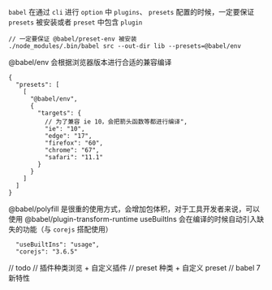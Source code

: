 `babel` 在通过 `cli` 进行 `option` 中 `plugins`、 `presets` 配置的时候，一定要保证 `presets` 被安装或者 `preset` 中包含 `plugin`
```
// 一定要保证 @babel/preset-env 被安装
./node_modules/.bin/babel src --out-dir lib --presets=@babel/env
```

@babel/env 会根据浏览器版本进行合适的兼容编译
```
{
  "presets": [
    [
      "@babel/env",
      {
        "targets": {
          // 为了兼容 ie 10，会把箭头函数等都进行编译",
          "ie": "10",
          "edge": "17",
          "firefox": "60",
          "chrome": "67",
          "safari": "11.1"
        }
      }
    ]
  ]
}
```

@babel/polyfill 是很重的使用方式，会增加包体积，对于工具开发者来说，可以使用 @babel/plugin-transform-runtime
useBuiltIns 会在编译的时候自动引入缺失的功能（与 `corejs` 搭配使用）
```
  "useBuiltIns": "usage",
  "corejs": "3.6.5"
```


// todo
// 插件种类浏览 + 自定义插件
// preset 种类 + 自定义 preset
// babel 7 新特性